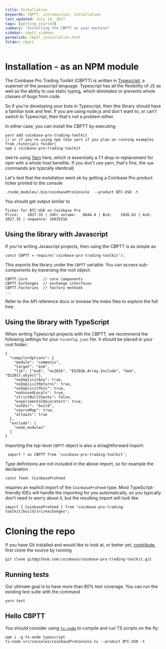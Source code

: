 ```yaml
---
title: Installation
keywords: CBPTT, introduction, installation
last_updated: July 14, 2017
tags: [getting_started]
summary: "Installing the CBPTT on your machine"
sidebar: cbptt_sidebar
permalink: cbptt_installation.html
folder: cbptt
---
```


# Installation - as an NPM module

The Coinbase Pro Trading Toolkit (CBPTT) is written in [Typescript](https://www.typescriptlang.org), a superset of the javascript
language. Typescript has all the flexibility of JS as well as the ability to use static typing, which eliminates or prevents
 whole classes of bugs from code.

So if you're developing your bots in Typescript, then this library should have a familiar look and feel. If you are using
node.js and don't want to, or can't switch to Typescript, then that's not a problem either.

In either case, you can install the CBPTT by executing

    yarn add coinbase-pro-trading-toolkit
    // or if you're using npm (Use yarn if you plan on running examples from /tutorials folder)
    npm i coinbase-pro-trading-toolkit

(we're using [Yarn](https://yarnpkg.com/) here, which is essentially a 1:1 drop-in replacement for npm with a whole host
benefits. If you don't use yarn, that's fine, the `npm` commands are typically identical)

Let's test that the installation went ok by getting a Coinbase Pro product ticker printed to the console

    ./node_modules/.bin/coinbaseProConsole  --product BTC-USD -t

You should get output similar to

    Ticker for BTC-USD on Coinbase Pro
    Price:    1027.35 | 24hr volume:   8644.4 | Bid:    1026.62 | Ask:    1027.35 | sequence: 16935316

## Using the library with Javascript

If you're writing Javascript projects, then using the CBPTT is as simple as

    const CBPTT = require('coinbase-pro-trading-toolkit');

This exports the library under the `CBPTT` variable. You can access sub-components by traversing the root object:

    CBPTT.Core       // core components
    CBPTT.Exchanges  // exchange interfaces
    CBPTT.Factories  // factory methods
    ...

Refer to the API reference docs or browse the index files to explore the full tree.

## Using the library with TypeScript

When writing Typescript projects with the CBPTT, we recommend the following settings for your `tsconfig.json` file. It should be placed in your root folder:

    {
      "compilerOptions": {
        "module": "commonjs",
        "target": "es6",
        "lib": ["es6", "es2016", "ES2016.Array.Include", "dom", "ES2017.object"],
        "noImplicitAny": true,
        "noImplicitReturns": true,
        "noImplicitThis": true,
        "noUnusedLocals": true,
        "strictNullChecks": false,
        "experimentalDecorators": true,
        "outDir": "build",
        "sourceMap": true,
        "allowJs": true
      },
      "exclude": [
        "node_modules"
      ]
    }

Importing the top-level `CBPTT` object is also a striaghtforward import:

     import * as CBPTT from 'coinbase-pro-trading-toolkit';

Type definitions are not included in the above import, so for example the declaration

    const feed: CoinbaseProFeed

requires an explicit import of the `CoinbaseProFeed` type. Most TypeScript-friendly IDEs will handle the importing for you automatically, so you typically don't need to worry about it, but the resulting import will look like

    import { CoinbaseProFeed } from "coinbase-pro-trading-toolkit/build/src/exchanges";

# Cloning the repo

If you have Git installed and would like to look at, or better yet, [contribute](/contributing.html), first
clone the source by running

    git clone git@github.com:coinbase/coinbase-pro-trading-toolkit.git

## Running tests

Our ultimate goal is to have more than 80% test coverage. You can run the existing test suite with the command

    yarn test

## Hello CBPTT

You should consider using [`ts-node`](https://www.npmjs.com/package/ts-node) to compile and run TS scripts on the fly:

    npm i -g ts-node typescript
    ts-node src/consoles/coinbaseProConsole.ts --product BTC-USD -t


